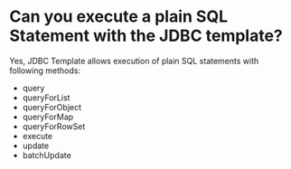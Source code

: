 # Can you execute a plain SQL Statement with the JDBC template?

Yes, JDBC Template allows execution of plain SQL statements with following methods:
- query
- queryForList
- queryForObject
- queryForMap
- queryForRowSet
- execute
- update
- batchUpdate